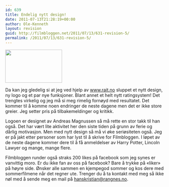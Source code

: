 ```yaml
---
id: 639
title: Endelig nytt design!
date: 2011-07-13T21:28:19+00:00
author: Ole-Kenneth
layout: revision
guid: http://filmbloggen.net/2011/07/13/631-revision-5/
permalink: /2011/07/13/631-revision-5/
---
```

<img class="size-full wp-image-637 alignleft" src="http://filmbloggen.net/wp-content/uploads//2011/07/filmbloggen_180x1051.png" alt="" width="180" height="105" />

Da kan jeg gledelig si at jeg ved hjelp av www.rait.no sluppet et nytt design, ny logo og et par nye funksjoner. Blant annet et helt nytt ratingsystem! Det trengtes virkelig og jeg må si meg rimelig fornøyd med resultatet. Det kommer til å komme noen endringer de neste dagene men det er ikke store greier. Jeg setter pris på tilbakemeldinger og kritikk.

Logoen er designet av Andreas Magnussen så må rette en stor takk til han også. Det har vært lite aktivitet her den siste tiden på grunn av ferie og dårlig motivasjon. Men med nytt design så må vi øke seriøsiteten også. Jeg er på jakt etter personer som har lyst til å skrive for Filmbloggen. I løpet av de neste dagene kommer dere til å få anmeldelser av Harry Potter, Lincoln Lawyer og mange, mange flere.

Filmbloggen runder også straks 200 likes på facebook som jeg synes er vanvittig moro. Er du ikke fan av oss på facebook? Bare å trykke på &laquo;liker&raquo; på høyre side. Ønsker alle sammen en kjempegod sommer og kos dere med sommerfilmene når det regner ute. Trenger du å ta kontakt med meg så ikke nøl med å sende meg en mail på hanskristian@rangnes.no.